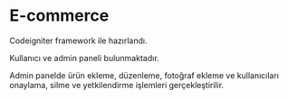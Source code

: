 # E-commerce
Codeigniter framework ile hazırlandı.

Kullanıcı ve admin paneli bulunmaktadır.

Admin panelde ürün ekleme, düzenleme, fotoğraf ekleme ve kullanıcıları onaylama, silme ve yetkilendirme işlemleri gerçekleştirilir.





